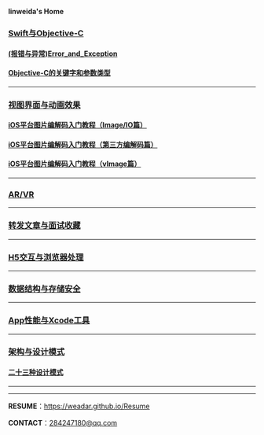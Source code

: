 **linweida's Home**

###  [Swift与Objective-C](https://weadar.github.io/Index_Folder/(%E7%BC%96%E7%A8%8B%E8%AF%AD%E8%A8%80)Swift_and_Objective-C)

#### [(报错与异常)Error_and_Exception](https://weadar.github.io/(%E7%BC%96%E7%A8%8B%E8%AF%AD%E8%A8%80)Swift_and_Objective-C/(%E6%8A%A5%E9%94%99%E4%B8%8E%E5%BC%82%E5%B8%B8)Error_and_Exception.md)

#### [Objective-C的关键字和参数类型](https://weadar.github.io/(%E7%BC%96%E7%A8%8B%E8%AF%AD%E8%A8%80)Swift_and_Objective-C/Objective-C%E7%9A%84%E5%85%B3%E9%94%AE%E5%AD%97.md)

------

### [视图界面与动画效果](https://weadar.github.io/Index_Folder/(%E8%A7%86%E5%9B%BE%E7%95%8C%E9%9D%A2%E4%B8%8E%E5%8A%A8%E7%94%BB%E6%95%88%E6%9E%9C)View_and_Animation)

#### [iOS平台图片编解码入门教程（Image/IO篇）](https://dreampiggy.com/2017/10/30/iOS平台图片编解码入门教程（Image:IO篇）)
#### [iOS平台图片编解码入门教程（第三方编解码篇）](https://dreampiggy.com/2017/10/30/iOS%E5%B9%B3%E5%8F%B0%E5%9B%BE%E7%89%87%E7%BC%96%E8%A7%A3%E7%A0%81%E5%85%A5%E9%97%A8%E6%95%99%E7%A8%8B%EF%BC%88%E7%AC%AC%E4%B8%89%E6%96%B9%E7%BC%96%E8%A7%A3%E7%A0%81%E7%AF%87%EF%BC%89)
#### [iOS平台图片编解码入门教程（vImage篇）](https://dreampiggy.com/2017/11/12/iOS%E5%B9%B3%E5%8F%B0%E5%9B%BE%E7%89%87%E7%BC%96%E8%A7%A3%E7%A0%81%E5%85%A5%E9%97%A8%E6%95%99%E7%A8%8B%EF%BC%88vImage%E7%AF%87%EF%BC%89/)

------

### [AR/VR](https://weadar.github.io/Index_Folder/AR_and_VR)

------

### [转发文章与面试收藏](https://weadar.github.io/Index_Folder/(%E8%BD%AC%E5%8F%91%E6%96%87%E7%AB%A0%E4%B8%8E%E9%9D%A2%E8%AF%95%E6%94%B6%E8%97%8F)ForwardBlog_and_InterviewPage)

------

### [H5交互与浏览器处理](https://weadar.github.io/Index_Folder/(H5%E4%BA%A4%E4%BA%92%E4%B8%8E%E6%B5%8F%E8%A7%88%E5%99%A8%E5%A4%84%E7%90%86)InteractiveH5_and_Browser)

------

### [数据结构与存储安全](https://weadar.github.io/Index_Folder/(%E6%95%B0%E6%8D%AE%E7%BB%93%E6%9E%84%E4%B8%8E%E5%AD%98%E5%82%A8%E5%AE%89%E5%85%A8)DataStructure_and_StorageSecurity)

------

### [App性能与Xcode工具](https://weadar.github.io/Index_Folder/(App%E6%80%A7%E8%83%BD%E4%B8%8EXcode%E5%B7%A5%E5%85%B7)AppPerformance_and_XcodeInstrument)

------

### [架构与设计模式](https://weadar.github.io/Index_Folder/(%E6%9E%B6%E6%9E%84%E4%B8%8E%E8%AE%BE%E8%AE%A1%E6%A8%A1%E5%BC%8F)Architectural_and_DesignPatterns)

#### [二十三种设计模式](https://weadar.github.io/(%E6%9E%B6%E6%9E%84%E4%B8%8E%E8%AE%BE%E8%AE%A1%E6%A8%A1%E5%BC%8F)Architectural_and_DesignPatterns/(23%E7%A7%8D%E8%AE%BE%E8%AE%A1%E6%A8%A1%E5%BC%8F)DesignPatterns.md)

------



---

**RESUME**：https://weadar.github.io/Resume

**CONTACT**：284247180@qq.com

